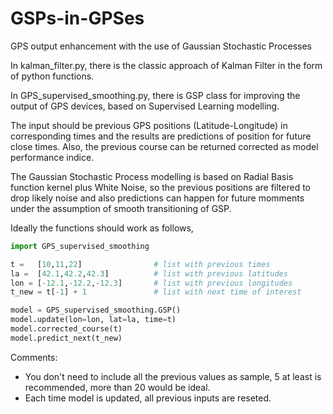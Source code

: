 # GSPs-in-GPSes
GPS output enhancement with the use of Gaussian Stochastic Processes

In kalman_filter.py, there is the classic approach of Kalman Filter in the form of python functions.

In GPS_supervised_smoothing.py, there is GSP class for improving the output of GPS devices, based on Supervised Learning modelling. 

The input should be previous GPS positions (Latitude-Longitude) in corresponding times and the results are predictions of position for future close times. Also, the previous course can be returned corrected as model performance indice.

The Gaussian Stochastic Process modelling is based on Radial Basis function kernel plus White Noise, so the previous positions are filtered to drop likely noise and also predictions can happen for future momments under the assumption of smooth transitioning of GSP.

Ideally the functions should work as follows,
```python
import GPS_supervised_smoothing

t =   [10,11,22]                # list with previous times
la =  [42.1,42.2,42.3]          # list with previous latitudes
lon = [-12.1,-12.2,-12.3]       # list with previous longitudes
t_new = t[-1] + 1               # list with next time of interest

model = GPS_supervised_smoothing.GSP()
model.update(lon=lon, lat=la, time=t)
model.corrected_course(t)
model.predict_next(t_new)
```

Comments:
- You don't need to include all the previous values as sample, 5 at least is recommended, more than 20 would be ideal.
- Each time model is updated, all previous inputs are reseted.
